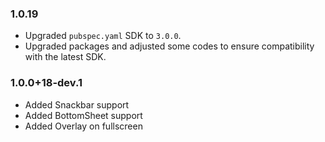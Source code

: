 ### 1.0.19

- Upgraded `pubspec.yaml` SDK to `3.0.0`.
- Upgraded packages and adjusted some codes to ensure compatibility with the latest SDK.

### 1.0.0+18-dev.1

- Added Snackbar support
- Added BottomSheet support
- Added Overlay on fullscreen
